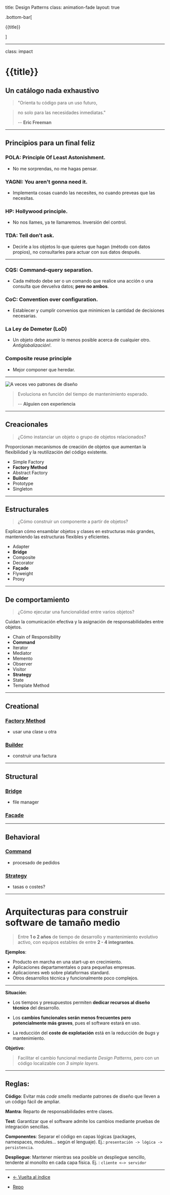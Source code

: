 title: Design Patterns
class: animation-fade
layout: true

.bottom-bar[

{{title}}

]

---

class: impact

# {{title}}

## Un catálogo nada exhaustivo

> "Orienta tu código para un uso futuro,

> no solo para las necesidades inmediatas."
>
> -- **Eric Freeman**

---

## Principios para un final feliz

###  POLA: Principle Of Least Astonishment.

- No me sorprendas, no me hagas pensar.

###  YAGNI: You aren't gonna need it.

- Implementa cosas cuando las necesites, no cuando preveas que las necesitas.

### HP: Hollywood principle.

- No nos llames, ya te llamaremos. Inversión del control.

### TDA: Tell don’t ask.

- Decirle a los objetos lo que quieres que hagan (método con datos propios), no consultarles para actuar con sus datos después.

---

### CQS: Command–query separation.

- Cada método debe ser o un comando que realice una acción o una consulta que devuelva datos; **pero no ambos**.

### CoC: Convention over configuration.

- Establecer y cumplir convenios que minimicen la cantidad de decisiones necesarias.

### La Ley de Demeter (LoD)

- Un objeto debe asumir lo menos posible acerca de cualquier otro. _Antiglobalización!_.

### Composite reuse principle

- Mejor componer que heredar.

---

![A veces veo patrones de diseño](./assets/isee.jpg)

> Evoluciona en función del tiempo de mantenimiento esperado.
>
> -- **Alguien con experiencia**

---

## Creacionales

> ¿Cómo instanciar un objeto o grupo de objetos relacionados?

Proporcionan mecanismos de creación de objetos que aumentan la flexibilidad y la reutilización del código existente.

- Simple Factory
- **Factory Method**
- Abstract Factory
- **Builder**
- Prototype
- Singleton

---

## Estructurales

> ¿Cómo construir un componente a partir de objetos?

Explican cómo ensamblar objetos y clases en estructuras más grandes, manteniendo las estructuras flexibles y eficientes.

- Adapter
- **Bridge**
- Composite
- Decorator
- **Façade**
- Flyweight
- Proxy

---


## De comportamiento

> ¿Cómo ejecutar una funcionalidad entre varios objetos?

Cuidan la comunicación efectiva y la asignación de responsabilidades entre objetos.

- Chain of Responsibility
- **Command**
- Iterator
- Mediator
- Memento
- Observer
- Visitor
- **Strategy**
- State
- Template Method

---

## Creational

### [Factory Method](https://refactoring.guru/design-patterns/factory-method/typescript/example#lang-features)
- usar una clase u otra

### [Builder](https://refactoring.guru/design-patterns/builder/typescript/example#lang-featuress)
- construir una factura

---

## Structural

### [Bridge](https://refactoring.guru/design-patterns/bridge/typescript/example#lang-features)
- file manager
### [Façade](https://refactoring.guru/design-patterns/facade/typescript/example#lang-features)


---

## Behavioral

### [Command](https://refactoring.guru/design-patterns/command/typescript/example#lang-features)
- procesado de pedidos

### [Strategy](https://refactoring.guru/design-patterns/strategy/typescript/example#lang-features)
- tasas o costes?

---

# Arquitecturas para construir software de tamaño medio

>Entre **1 o 2 años** de tiempo de desarrollo y mantenimiento evolutivo activo, con equipos estables de entre **2 - 4 integrantes**.

**Ejemplos**:
- Producto en marcha en una start-up en crecimiento.
- Aplicaciones departamentales o para pequeñas empresas.
- Aplicaciones web sobre plataformas standard.
- Otros desarrollos técnica y funcionalmente poco complejos.

---

**Situación**:

- Los tiempos y presupuestos permiten **dedicar recursos al diseño técnico** del desarrollo.

- Los **cambios funcionales serán menos frecuentes pero potencialmente más graves**, pues el software estará en uso.

- La reducción del **coste de explotación** está en la reducción de _bugs_ y mantenimiento.

**Objetivo**:

>Facilitar el cambio funcional mediante _Design Patterns_, pero con un código localizable con _3 simple layers_.

---

## Reglas:

**Código**: Evitar más _code smells_ mediante patrones de diseño que lleven a un código fácil de ampliar.

**Mantra**: Reparto de responsabilidades entre clases.

**Test**: Garantizar que el software admite los cambios mediante pruebas de integración sencillas.

**Componentes**: Separar el código en capas lógicas (packages, namespaces, modules… según el lenguaje). Ej.: `presentación -> lógica -> persistencia`.

**Despliegue**: Mantener mientras sea posible un despliegue sencillo, tendente al monolito en cada capa física. Ej. : `cliente <—> servidor`

---

- [<- Vuelta al índice ](./)

- [Repo](https://github.com/AcademiaBinaria/clean-software-architecture)
